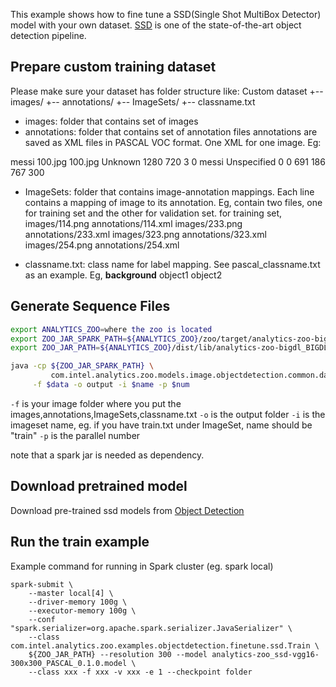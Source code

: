 This example shows how to fine tune a SSD(Single Shot MultiBox Detector) model with your own dataset.
[SSD](https://research.google.com/pubs/pub44872.html) is one of the state-of-the-art
 object detection pipeline.

## Prepare custom training dataset
Please make sure your dataset has folder structure like:
Custom dataset
+-- images/
+-- annotations/
+-- ImageSets/
+-- classname.txt

* images: folder that contains set of images
* annotations: folder that contains set of annotation files
annotations are saved as XML files in PASCAL VOC format. One XML for one image. Eg:
<annotation>
	<folder>messi</folder>
	<filename>100.jpg</filename>
	<path>100.jpg</path>
	<source>
		<database>Unknown</database>
	</source>
	<size>
		<width>1280</width>
		<height>720</height>
		<depth>3</depth>
	</size>
	<segmented>0</segmented>
	<object>
		<name>messi</name>
		<pose>Unspecified</pose>
		<truncated>0</truncated>
		<difficult>0</difficult>
		<bndbox>
			<xmin>691</xmin>
			<ymin>186</ymin>
			<xmax>767</xmax>
			<ymax>300</ymax>
		</bndbox>
	</object>
</annotation>

* ImageSets: folder that contains image-annotation mappings. Each line contains a mapping of image to its annotation.
 Eg, contain two files, one for training set and the other for validation set. for training set,
images/114.png annotations/114.xml
images/233.png annotations/233.xml
images/323.png annotations/323.xml
images/254.png annotations/254.xml

* classname.txt: class name for label mapping. See pascal_classname.txt as an example.
 Eg,
 __background__
 object1
 object2

## Generate Sequence Files

```bash
export ANALYTICS_ZOO=where the zoo is located
export ZOO_JAR_SPARK_PATH=${ANALYTICS_ZOO}/zoo/target/analytics-zoo-bigdl_BIGDL_VERSION-spark_SPARK_VERSION-ZOO_VERSION-jar-with-dependencies-and-spark.jar
export ZOO_JAR_PATH=${ANALYTICS_ZOO}/dist/lib/analytics-zoo-bigdl_BIGDL_VERSION-spark_SPARK_VERSION-ZOO_VERSION-jar-with-dependencies.jar

java -cp ${ZOO_JAR_SPARK_PATH} \
         com.intel.analytics.zoo.models.image.objectdetection.common.dataset.RoiImageSeqGenerator \
     -f $data -o output -i $name -p $num
```

```-f``` is your image folder where you put the images,annotations,ImageSets,classname.txt
```-o``` is the output folder
```-i``` is the imageset name, eg. if you have train.txt under ImageSet, name should be "train"
```-p``` is the parallel number

note that a spark jar is needed as dependency.

## Download pretrained model
Download pre-trained ssd models from [Object Detection](https://github.com/intel-analytics/analytics-zoo/blob/master/docs/docs/ProgrammingGuide/object-detection.md)

## Run the train example
Example command for running in Spark cluster (eg. spark local)

```
spark-submit \
    --master local[4] \
    --driver-memory 100g \
    --executor-memory 100g \
    --conf "spark.serializer=org.apache.spark.serializer.JavaSerializer" \
    --class com.intel.analytics.zoo.examples.objectdetection.finetune.ssd.Train \
    ${ZOO_JAR_PATH} --resolution 300 --model analytics-zoo_ssd-vgg16-300x300_PASCAL_0.1.0.model \
    --class xxx -f xxx -v xxx -e 1 --checkpoint folder
```
